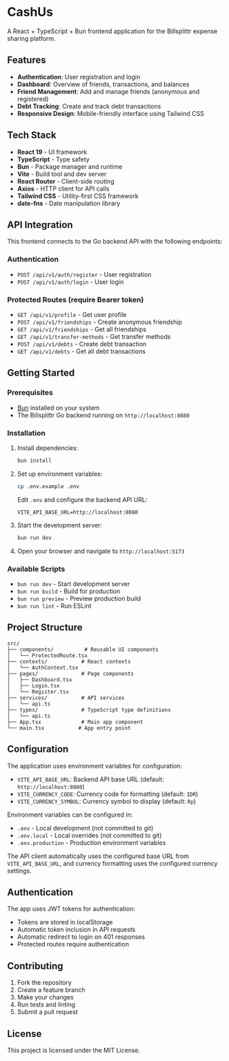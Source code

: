 # CashUs

A React + TypeScript + Bun frontend application for the Billsplittr expense sharing platform.

## Features

- **Authentication**: User registration and login
- **Dashboard**: Overview of friends, transactions, and balances
- **Friend Management**: Add and manage friends (anonymous and registered)
- **Debt Tracking**: Create and track debt transactions
- **Responsive Design**: Mobile-friendly interface using Tailwind CSS

## Tech Stack

- **React 19** - UI framework
- **TypeScript** - Type safety
- **Bun** - Package manager and runtime
- **Vite** - Build tool and dev server
- **React Router** - Client-side routing
- **Axios** - HTTP client for API calls
- **Tailwind CSS** - Utility-first CSS framework
- **date-fns** - Date manipulation library

## API Integration

This frontend connects to the Go backend API with the following endpoints:

### Authentication
- `POST /api/v1/auth/register` - User registration
- `POST /api/v1/auth/login` - User login

### Protected Routes (require Bearer token)
- `GET /api/v1/profile` - Get user profile
- `POST /api/v1/friendships` - Create anonymous friendship
- `GET /api/v1/friendships` - Get all friendships
- `GET /api/v1/transfer-methods` - Get transfer methods
- `POST /api/v1/debts` - Create debt transaction
- `GET /api/v1/debts` - Get all debt transactions

## Getting Started

### Prerequisites

- [Bun](https://bun.sh/) installed on your system
- The Billsplittr Go backend running on `http://localhost:8080`

### Installation

1. Install dependencies:
   ```bash
   bun install
   ```

2. Set up environment variables:
   ```bash
   cp .env.example .env
   ```
   
   Edit `.env` and configure the backend API URL:
   ```
   VITE_API_BASE_URL=http://localhost:8080
   ```

3. Start the development server:
   ```bash
   bun run dev
   ```

4. Open your browser and navigate to `http://localhost:5173`

### Available Scripts

- `bun run dev` - Start development server
- `bun run build` - Build for production
- `bun run preview` - Preview production build
- `bun run lint` - Run ESLint

## Project Structure

```
src/
├── components/          # Reusable UI components
│   └── ProtectedRoute.tsx
├── contexts/           # React contexts
│   └── AuthContext.tsx
├── pages/              # Page components
│   ├── Dashboard.tsx
│   ├── Login.tsx
│   └── Register.tsx
├── services/           # API services
│   └── api.ts
├── types/              # TypeScript type definitions
│   └── api.ts
├── App.tsx             # Main app component
└── main.tsx           # App entry point
```

## Configuration

The application uses environment variables for configuration:

- `VITE_API_BASE_URL`: Backend API base URL (default: `http://localhost:8080`)
- `VITE_CURRENCY_CODE`: Currency code for formatting (default: `IDR`)
- `VITE_CURRENCY_SYMBOL`: Currency symbol to display (default: `Rp`)

Environment variables can be configured in:
- `.env` - Local development (not committed to git)
- `.env.local` - Local overrides (not committed to git)
- `.env.production` - Production environment variables

The API client automatically uses the configured base URL from `VITE_API_BASE_URL`, and currency formatting uses the configured currency settings.

## Authentication

The app uses JWT tokens for authentication:
- Tokens are stored in localStorage
- Automatic token inclusion in API requests
- Automatic redirect to login on 401 responses
- Protected routes require authentication

## Contributing

1. Fork the repository
2. Create a feature branch
3. Make your changes
4. Run tests and linting
5. Submit a pull request

## License

This project is licensed under the MIT License.
